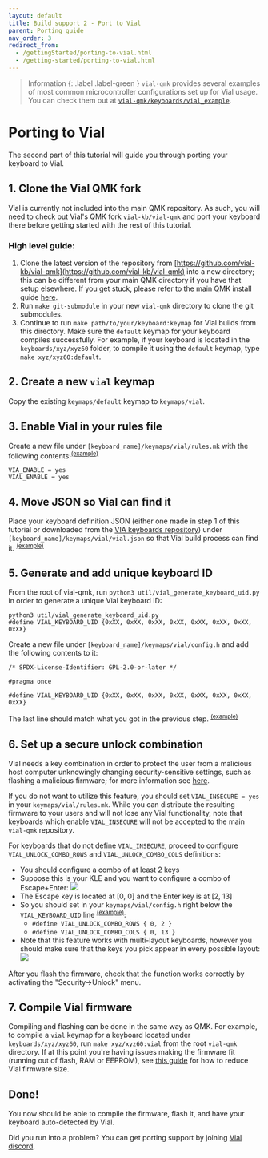 ```yaml
---
layout: default
title: Build support 2 - Port to Vial
parent: Porting guide
nav_order: 3
redirect_from:
  - /gettingStarted/porting-to-vial.html
  - /getting-started/porting-to-vial.html
---
```


> Information
> {: .label .label-green }
> `vial-qmk` provides several examples of most common microcontroller configurations set up for Vial usage. You can check them out at [`vial-qmk/keyboards/vial_example`](https://github.com/vial-kb/vial-qmk/tree/vial/keyboards/vial_example).

# Porting to Vial

The second part of this tutorial will guide you through porting your keyboard to Vial.


## 1. Clone the Vial QMK fork

Vial is currently not included into the main QMK repository. As such, you will need to check out Vial's QMK fork `vial-kb/vial-qmk` and port your keyboard there before getting started with the rest of this tutorial.

### High level guide:
1. Clone the latest version of the repository from [https://github.com/vial-kb/vial-qmk](https://github.com/vial-kb/vial-qmk) into a new directory; this can be different from your main QMK directory if you have that setup elsewhere. If you get stuck, please refer to the main QMK install guide [here](https://docs.qmk.fm/#/newbs_getting_started).
2. Run `make git-submodule` in your new `vial-qmk` directory to clone the git submodules.
3. Continue to run `make path/to/your/keyboard:keymap` for Vial builds from this directory. Make sure the `default` keymap for your keyboard compiles successfully. For example, if your keyboard is located in the `keyboards/xyz/xyz60` folder, to compile it using the `default` keymap, type `make xyz/xyz60:default`.


## 2. Create a new `vial` keymap

Copy the existing `keymaps/default` keymap to `keymaps/vial`.

## 3. Enable Vial in your rules file

Create a new file under `[keyboard_name]/keymaps/vial/rules.mk` with the following contents:<sup>[(example)](https://github.com/vial-kb/vial-qmk/blob/90f3b0e2e188eccb23ed8a2a690df278a0f1057b/keyboards/vial_example/vial_atmega32u4/keymaps/vial/rules.mk#L2)</sup>

```
VIA_ENABLE = yes
VIAL_ENABLE = yes
```

## 4. Move JSON so Vial can find it

Place your keyboard definition JSON (either one made in step 1 of this tutorial or downloaded from the [VIA keyboards repository](https://github.com/the-via/keyboards/tree/master/src)) under `[keyboard_name]/keymaps/vial/vial.json` so that Vial build process can find it. <sup>[(example)](https://github.com/vial-kb/vial-qmk/blob/90f3b0e2e188eccb23ed8a2a690df278a0f1057b/keyboards/vial_example/vial_atmega32u4/keymaps/vial/vial.json)</sup>

## 5. Generate and add unique keyboard ID

From the root of vial-qmk, run `python3 util/vial_generate_keyboard_uid.py` in order to generate a unique Vial keyboard ID:

```
python3 util/vial_generate_keyboard_uid.py
#define VIAL_KEYBOARD_UID {0xXX, 0xXX, 0xXX, 0xXX, 0xXX, 0xXX, 0xXX, 0xXX}
```

Create a new file under `[keyboard_name]/keymaps/vial/config.h` and add the following contents to it:

```
/* SPDX-License-Identifier: GPL-2.0-or-later */

#pragma once

#define VIAL_KEYBOARD_UID {0xXX, 0xXX, 0xXX, 0xXX, 0xXX, 0xXX, 0xXX, 0xXX}
```

The last line should match what you got in the previous step. <sup>[(example)](https://github.com/vial-kb/vial-qmk/blob/90f3b0e2e188eccb23ed8a2a690df278a0f1057b/keyboards/vial_example/vial_atmega32u4/keymaps/vial/config.h#L5)</sup>

## 6. Set up a secure unlock combination

Vial needs a key combination in order to protect the user from a malicious host computer unknowingly changing security-sensitive settings, such as flashing a malicious firmware; for more information see [here](security.md).

If you do not want to utilize this feature, you should set `VIAL_INSECURE = yes` in your `keymaps/vial/rules.mk`. While you can distribute the resulting firmware to your users and will not lose any Vial functionality, note that keyboards which enable `VIAL_INSECURE` will not be accepted to the main `vial-qmk` repository.

For keyboards that do not define `VIAL_INSECURE`, proceed to configure `VIAL_UNLOCK_COMBO_ROWS` and `VIAL_UNLOCK_COMBO_COLS` definitions:

* You should configure a combo of at least 2 keys
* Suppose this is your KLE and you want to configure a combo of Escape+Enter:
![](../img/security-kle.png)
* The Escape key is located at [0, 0] and the Enter key is at [2, 13]
* So you should set in your `keymaps/vial/config.h` right below the `VIAL_KEYBOARD_UID` line <sup>[(example)](https://github.com/vial-kb/vial-qmk/blob/90f3b0e2e188eccb23ed8a2a690df278a0f1057b/keyboards/vial_example/vial_atmega32u4/keymaps/vial/config.h#L6-L7)</sup>:
  * `#define VIAL_UNLOCK_COMBO_ROWS { 0, 2 }`
  * `#define VIAL_UNLOCK_COMBO_COLS { 0, 13 }`
* Note that this feature works with multi-layout keyboards, however you should make sure that the keys you pick appear in every possible layout:
![](../img/security-user-prompt.png)

After you flash the firmware, check that the function works correctly by activating the "Security->Unlock" menu.

## 7. Compile Vial firmware

Compiling and flashing can be done in the same way as QMK. For example, to compile a `vial` keymap for a keyboard located under `keyboards/xyz/xyz60`, run `make xyz/xyz60:vial` from the root `vial-qmk` directory. If at this point you're having issues making the firmware fit (running out of flash, RAM or EEPROM), see [this guide](firmware-size.md) for how to reduce Vial firmware size.

## Done!

You now should be able to compile the firmware, flash it, and have your keyboard auto-detected by Vial.

Did you run into a problem? You can get porting support by joining [Vial discord](https://discord.gg/zNKEUXTKwF).
